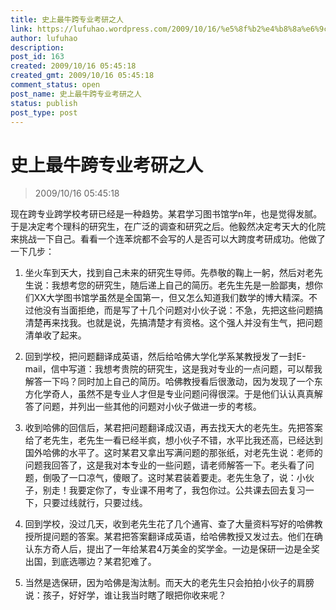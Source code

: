 ```yaml
---
title: 史上最牛跨专业考研之人
link: https://lufuhao.wordpress.com/2009/10/16/%e5%8f%b2%e4%b8%8a%e6%9c%80%e7%89%9b%e8%b7%a8%e4%b8%93%e4%b8%9a%e8%80%83%e7%a0%94%e4%b9%8b%e4%ba%ba/
author: lufuhao
description: 
post_id: 163
created: 2009/10/16 05:45:18
created_gmt: 2009/10/16 05:45:18
comment_status: open
post_name: 史上最牛跨专业考研之人
status: publish
post_type: post
---
```


# 史上最牛跨专业考研之人

> 2009/10/16 05:45:18

 

现在跨专业跨学校考研已经是一种趋势。某君学习图书馆学n年，也是觉得发腻。于是决定考个理科的研究生，在广泛的调查和研究之后。他毅然决定考天大的化院来挑战一下自己。看看一个连苯烷都不会写的人是否可以大跨度考研成功。他做了一下几步：

1. 坐火车到天大，找到自己未来的研究生导师。先恭敬的鞠上一躬，然后对老先生说：我想考您的研究生，随后递上自己的简历。老先生先是一脸鄙夷，想你们XX大学图书馆学虽然是全国第一，但又怎么知道我们数学的博大精深。不过他没有当面拒绝，而是写了十几个问题对小伙子说：不急，先把这些问题搞清楚再来找我。也就是说，先搞清楚才有资格。这个强人并没有生气，把问题清单收了起来。

2. 回到学校，把问题翻译成英语，然后给哈佛大学化学系某教授发了一封E-mail，信中写道：我想考贵院的研究生，这是我对专业的一点问题，可以帮我解答一下吗？同时加上自己的简历。哈佛教授看后很激动，因为发现了一个东方化学奇人，虽然不是专业人才但是专业问题问得很深。于是他们认认真真解答了问题，并列出一些其他的问题对小伙子做进一步的考核。

3. 收到哈佛的回信后，某君把问题翻译成汉语，再去找天大的老先生。先把答案给了老先生，老先生一看已经半疯，想小伙子不错，水平比我还高，已经达到国外哈佛的水平了。这时某君又拿出写满问题的那张纸，对老先生说：老师的问题我回答了，这是我对本专业的一些问题，请老师解答一下。老头看了问题，倒吸了一口凉气，傻眼了。这时某君装着要走。老先生急了，说：小伙子，别走！我要定你了，专业课不用考了，我包你过。公共课去回去复习一下，只要过线就行，只要过线。

4. 回到学校，没过几天，收到老先生花了几个通宵、查了大量资料写好的哈佛教授所提问题的答案。某君把答案翻译成英语，给哈佛教授又发过去。他们在确认东方奇人后，提出了一年给某君4万美金的奖学金。一边是保研一边是全奖出国，到底选哪边？某君犯难了。

5. 当然是选保研，因为哈佛是淘汰制。而天大的老先生只会拍拍小伙子的肩膀说：孩子，好好学，谁让我当时瞎了眼把你收来呢？

